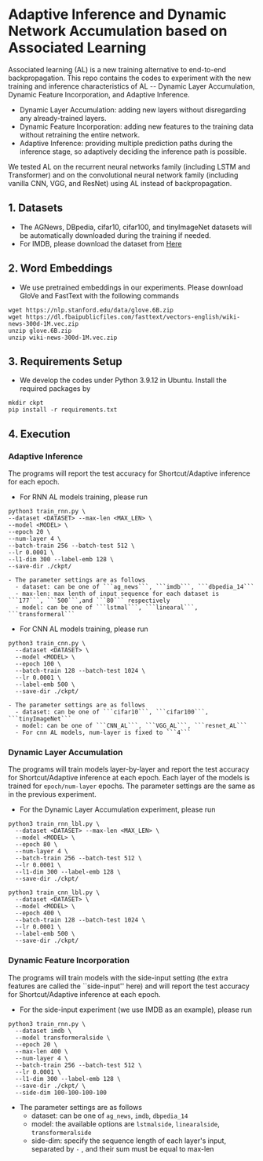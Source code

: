 # Adaptive Inference and Dynamic Network Accumulation based on Associated Learning 

Associated learning (AL) is a new training alternative to end-to-end backpropagation.  This repo contains the codes to experiment with the new training and inference characteristics of AL -- Dynamic Layer Accumulation, Dynamic Feature Incorporation, and Adaptive Inference. 
  - Dynamic Layer Accumulation: adding new layers without disregarding any already-trained layers.
  - Dynamic Feature Incorporation: adding new features to the training data without retraining the entire network.
  - Adaptive Inference: providing multiple prediction paths during the inference stage, so adaptively deciding the inference path is possible.

We tested AL on the recurrent neural networks family (including LSTM and Transformer) and on the convolutional neural network family (including vanilla CNN, VGG, and ResNet) using AL instead of backpropagation.  

## 1.  Datasets
  - The AGNews, DBpedia, cifar10, cifar100, and tinyImageNet datasets will be automatically downloaded during the training if needed.
  - For IMDB, please download the dataset from [Here](https://drive.google.com/file/d/1GRyOQs6TT0IXKDyha6zNjinmvREKyeuV/view)

## 2. Word Embeddings
  - We use pretrained embeddings in our experiments. Please download GloVe and FastText with the following commands
  ```bash=
  wget https://nlp.stanford.edu/data/glove.6B.zip
  wget https://dl.fbaipublicfiles.com/fasttext/vectors-english/wiki-news-300d-1M.vec.zip
  unzip glove.6B.zip
  unzip wiki-news-300d-1M.vec.zip
  ```

## 3. Requirements Setup
  - We develop the codes under Python 3.9.12 in Ubuntu. Install the required packages by
  ```bash=
  mkdir ckpt
  pip install -r requirements.txt
  ```

## 4. Execution

### Adaptive Inference

The programs will report the test accuracy for Shortcut/Adaptive inference for each epoch.

  - For RNN AL models training, please run
  ```bash=
  python3 train_rnn.py \
  --dataset <DATASET> --max-len <MAX_LEN> \
  --model <MODEL> \
  --epoch 20 \
  --num-layer 4 \
  --batch-train 256 --batch-test 512 \
  --lr 0.0001 \
  --l1-dim 300 --label-emb 128 \
  --save-dir ./ckpt/  
  ```

    - The parameter settings are as follows
      - dataset: can be one of ```ag_news```, ```imdb```, ```dbpedia_14```
      - max-len: max lenth of input sequence for each dataset is ```177```, ```500```,and ```80``` respectively
      - model: can be one of ```lstmal```, ```linearal```, ```transformeral```

  - For CNN AL models training, please run
  ```bash=
  python3 train_cnn.py \
    --dataset <DATASET> \
    --model <MODEL> \
    --epoch 100 \
    --batch-train 128 --batch-test 1024 \
    --lr 0.0001 \
    --label-emb 500 \
    --save-dir ./ckpt/ 
  ```

    - The parameter settings are as follows
      - dataset: can be one of ```cifar10```, ```cifar100```, ```tinyImageNet```
      - model: can be one of ```CNN_AL```, ```VGG_AL```, ```resnet_AL```
      - For cnn AL models, num-layer is fixed to ```4```


### Dynamic Layer Accumulation

The programs will train models layer-by-layer and report the test accuracy for Shortcut/Adaptive inference at each epoch. Each layer of the models is trained for ```epoch/num-layer``` epochs. 
The parameter settings are the same as in the previous experiment. 

  - For the Dynamic Layer Accumulation experiment, please run

  ```bash=
  python3 train_rnn_lbl.py \
    --dataset <DATASET> --max-len <MAX_LEN> \
    --model <MODEL> \
    --epoch 80 \
    --num-layer 4 \
    --batch-train 256 --batch-test 512 \
    --lr 0.0001 \
    --l1-dim 300 --label-emb 128 \
    --save-dir ./ckpt/  
  ```
  ```bash=
  python3 train_cnn_lbl.py \
    --dataset <DATASET> \
    --model <MODEL> \
    --epoch 400 \
    --batch-train 128 --batch-test 1024 \
    --lr 0.0001 \
    --label-emb 500 \
    --save-dir ./ckpt/ 
  ```

### Dynamic Feature Incorporation

The programs will train models with the side-input setting (the extra features are called the ``side-input'' here) and will report the test accuracy for Shortcut/Adaptive inference at each epoch.


  - For the side-input experiment (we use IMDB as an example), please run
  ```bash=
  python3 train_rnn.py \
    --dataset imdb \
    --model transformeralside \
    --epoch 20 \
    --max-len 400 \
    --num-layer 4 \
    --batch-train 256 --batch-test 512 \
    --lr 0.0001 \
    --l1-dim 300 --label-emb 128 \
    --save-dir ./ckpt/ \
    --side-dim 100-100-100-100
  ```
  - The parameter settings are as follows
    - dataset: can be one of ```ag_news```, ```imdb```, ```dbpedia_14```
    - model: the available options are ```lstmalside```, ```linearalside```, ```transformeralside```
    - side-dim: specify the sequence length of each layer's input, separated by ```-``` , and their sum must be equal to max-len


